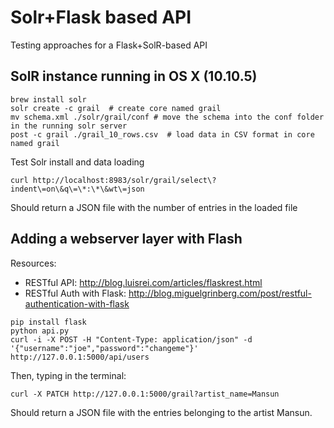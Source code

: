 # Solr+Flask based API 
Testing approaches for a Flask+SolR-based API

## SolR instance running in OS X (10.10.5)

```
brew install solr
solr create -c grail  # create core named grail
mv schema.xml ./solr/grail/conf # move the schema into the conf folder in the running solr server
post -c grail ./grail_10_rows.csv  # load data in CSV format in core named grail
```
Test Solr install and data loading
```
curl http://localhost:8983/solr/grail/select\?indent\=on\&q\=\*:\*\&wt\=json
```
Should return a JSON file with the number of entries in the loaded file


## Adding a webserver layer with Flash

Resources:
- RESTful API: http://blog.luisrei.com/articles/flaskrest.html
- RESTful Auth with Flask: http://blog.miguelgrinberg.com/post/restful-authentication-with-flask

```
pip install flask
python api.py
curl -i -X POST -H "Content-Type: application/json" -d '{"username":"joe","password":"changeme"}' http://127.0.0.1:5000/api/users
```

Then, typing in the terminal: 
```
curl -X PATCH http://127.0.0.1:5000/grail?artist_name=Mansun
```

Should return a JSON file with the entries belonging to the artist Mansun.